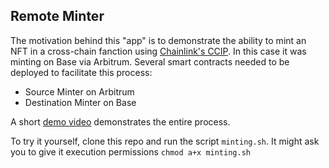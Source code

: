 ## Remote Minter
The motivation behind this "app" is to demonstrate the ability to mint an NFT in a cross-chain fanction using [Chainlink's CCIP](https://docs.chain.link/ccip). In this case it was minting on Base via Arbitrum. Several smart contracts needed to be deployed to facilitate this process:
- Source Minter on Arbitrum
- Destination Minter on Base

A short [demo video](https://youtu.be/zOTLn5zl09s) demonstrates the entire process.

To try it yourself, clone this repo and run the script `minting.sh`. It might ask you to give it execution permissions `chmod a+x minting.sh`

